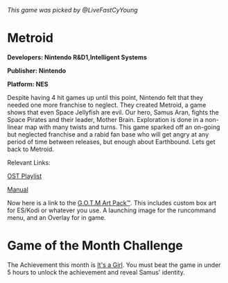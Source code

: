 *This game was picked by @LiveFastCyYoung*

# Metroid 

**Developers: Nintendo R&D1,Intelligent Systems**

**Publisher: Nintendo**

**Platform: NES**

Despite having 4 hit games up until this point, Nintendo felt that they needed one more franchise to neglect. They created Metroid, a game shows that even Space Jellyfish are evil. Our hero, Samus Aran, fights the Space Pirates and their leader, Mother Brain. Exploration is done in a non-linear map with many twists and turns. This game sparked off an on-going but neglected franchise and a rabid fan base who will get angry at any period of time between releases, but enough about Earthbound. Lets get back to Metroid.

Relevant Links:

[OST Playlist](https://www.youtube.com/watch?v=M-U3sVX2G3w&list=PL593F25C298E98E44)

[Manual](https://www.nintendo.co.jp/clv/manuals/en/pdf/CLV-P-NAAQE.pdf)

Now here is a link to the [G.O.T.M Art Pack™](https://github.com/lilbud/Game-of-the-Month/tree/master/Feburary%202018%20-%20Metroid). This includes custom box art for ES/Kodi or whatever you use. A launching image for the runcommand menu, and an Overlay for in game.



# Game of the Month Challenge 

The Achievement this month is [It's a Girl](http://retroachievements.org/Achievement/3529). You must beat the game in under 5 hours to unlock the achievement and reveal Samus' identity.